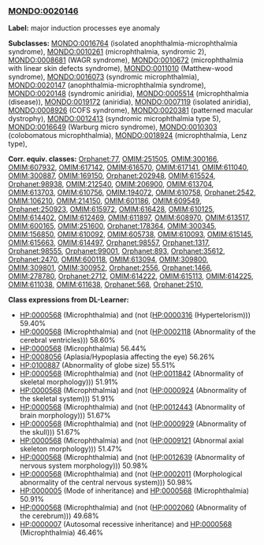 
### [MONDO:0020146](http://purl.obolibrary.org/obo/MONDO_0020146)
**Label:** major induction processes eye anomaly

**Subclasses:** [MONDO:0016764](http://purl.obolibrary.org/obo/MONDO_0016764) (isolated anophthalmia-microphthalmia syndrome), [MONDO:0010261](http://purl.obolibrary.org/obo/MONDO_0010261) (microphthalmia, syndromic 2), [MONDO:0008681](http://purl.obolibrary.org/obo/MONDO_0008681) (WAGR syndrome), [MONDO:0010672](http://purl.obolibrary.org/obo/MONDO_0010672) (microphthalmia with linear skin defects syndrome), [MONDO:0011010](http://purl.obolibrary.org/obo/MONDO_0011010) (Matthew-wood syndrome), [MONDO:0016073](http://purl.obolibrary.org/obo/MONDO_0016073) (syndromic microphthalmia), [MONDO:0020147](http://purl.obolibrary.org/obo/MONDO_0020147) (anophthalmia-microphthalmia syndrome), [MONDO:0020148](http://purl.obolibrary.org/obo/MONDO_0020148) (syndromic aniridia), [MONDO:0005514](http://purl.obolibrary.org/obo/MONDO_0005514) (microphthalmia (disease)), [MONDO:0019172](http://purl.obolibrary.org/obo/MONDO_0019172) (aniridia), [MONDO:0007119](http://purl.obolibrary.org/obo/MONDO_0007119) (isolated aniridia), [MONDO:0008926](http://purl.obolibrary.org/obo/MONDO_0008926) (COFS syndrome), [MONDO:0020381](http://purl.obolibrary.org/obo/MONDO_0020381) (patterned macular dystrophy), [MONDO:0012413](http://purl.obolibrary.org/obo/MONDO_0012413) (syndromic microphthalmia type 5), [MONDO:0016649](http://purl.obolibrary.org/obo/MONDO_0016649) (Warburg micro syndrome), [MONDO:0010303](http://purl.obolibrary.org/obo/MONDO_0010303) (colobomatous microphthalmia), [MONDO:0018924](http://purl.obolibrary.org/obo/MONDO_0018924) (microphthalmia, Lenz type), 

**Corr. equiv. classes:** [Orphanet:77](http://www.orpha.net/ORDO/Orphanet_77), [OMIM:251505](http://purl.obolibrary.org/obo/OMIM_251505), [OMIM:300166](http://purl.obolibrary.org/obo/OMIM_300166), [OMIM:607932](http://purl.obolibrary.org/obo/OMIM_607932), [OMIM:617142](http://purl.obolibrary.org/obo/OMIM_617142), [OMIM:616570](http://purl.obolibrary.org/obo/OMIM_616570), [OMIM:617141](http://purl.obolibrary.org/obo/OMIM_617141), [OMIM:611040](http://purl.obolibrary.org/obo/OMIM_611040), [OMIM:300887](http://purl.obolibrary.org/obo/OMIM_300887), [OMIM:169150](http://purl.obolibrary.org/obo/OMIM_169150), [Orphanet:202948](http://www.orpha.net/ORDO/Orphanet_202948), [OMIM:615524](http://purl.obolibrary.org/obo/OMIM_615524), [Orphanet:98938](http://www.orpha.net/ORDO/Orphanet_98938), [OMIM:212540](http://purl.obolibrary.org/obo/OMIM_212540), [OMIM:206900](http://purl.obolibrary.org/obo/OMIM_206900), [OMIM:613704](http://purl.obolibrary.org/obo/OMIM_613704), [OMIM:613703](http://purl.obolibrary.org/obo/OMIM_613703), [OMIM:610756](http://purl.obolibrary.org/obo/OMIM_610756), [OMIM:194072](http://purl.obolibrary.org/obo/OMIM_194072), [OMIM:610758](http://purl.obolibrary.org/obo/OMIM_610758), [Orphanet:2542](http://www.orpha.net/ORDO/Orphanet_2542), [OMIM:106210](http://purl.obolibrary.org/obo/OMIM_106210), [OMIM:214150](http://purl.obolibrary.org/obo/OMIM_214150), [OMIM:601186](http://purl.obolibrary.org/obo/OMIM_601186), [OMIM:609549](http://purl.obolibrary.org/obo/OMIM_609549), [Orphanet:250923](http://www.orpha.net/ORDO/Orphanet_250923), [OMIM:615972](http://purl.obolibrary.org/obo/OMIM_615972), [OMIM:616428](http://purl.obolibrary.org/obo/OMIM_616428), [OMIM:610125](http://purl.obolibrary.org/obo/OMIM_610125), [OMIM:614402](http://purl.obolibrary.org/obo/OMIM_614402), [OMIM:612469](http://purl.obolibrary.org/obo/OMIM_612469), [OMIM:611897](http://purl.obolibrary.org/obo/OMIM_611897), [OMIM:608970](http://purl.obolibrary.org/obo/OMIM_608970), [OMIM:613517](http://purl.obolibrary.org/obo/OMIM_613517), [OMIM:600165](http://purl.obolibrary.org/obo/OMIM_600165), [OMIM:251600](http://purl.obolibrary.org/obo/OMIM_251600), [Orphanet:178364](http://www.orpha.net/ORDO/Orphanet_178364), [OMIM:300345](http://purl.obolibrary.org/obo/OMIM_300345), [OMIM:156850](http://purl.obolibrary.org/obo/OMIM_156850), [OMIM:610092](http://purl.obolibrary.org/obo/OMIM_610092), [OMIM:605738](http://purl.obolibrary.org/obo/OMIM_605738), [OMIM:610093](http://purl.obolibrary.org/obo/OMIM_610093), [OMIM:615145](http://purl.obolibrary.org/obo/OMIM_615145), [OMIM:615663](http://purl.obolibrary.org/obo/OMIM_615663), [OMIM:614497](http://purl.obolibrary.org/obo/OMIM_614497), [Orphanet:98557](http://www.orpha.net/ORDO/Orphanet_98557), [Orphanet:1317](http://www.orpha.net/ORDO/Orphanet_1317), [Orphanet:98555](http://www.orpha.net/ORDO/Orphanet_98555), [Orphanet:99001](http://www.orpha.net/ORDO/Orphanet_99001), [Orphanet:893](http://www.orpha.net/ORDO/Orphanet_893), [Orphanet:35612](http://www.orpha.net/ORDO/Orphanet_35612), [Orphanet:2470](http://www.orpha.net/ORDO/Orphanet_2470), [OMIM:600118](http://purl.obolibrary.org/obo/OMIM_600118), [OMIM:613094](http://purl.obolibrary.org/obo/OMIM_613094), [OMIM:309800](http://purl.obolibrary.org/obo/OMIM_309800), [OMIM:309801](http://purl.obolibrary.org/obo/OMIM_309801), [OMIM:300952](http://purl.obolibrary.org/obo/OMIM_300952), [Orphanet:2556](http://www.orpha.net/ORDO/Orphanet_2556), [Orphanet:1466](http://www.orpha.net/ORDO/Orphanet_1466), [OMIM:278780](http://purl.obolibrary.org/obo/OMIM_278780), [Orphanet:2712](http://www.orpha.net/ORDO/Orphanet_2712), [OMIM:614222](http://purl.obolibrary.org/obo/OMIM_614222), [OMIM:615113](http://purl.obolibrary.org/obo/OMIM_615113), [OMIM:614225](http://purl.obolibrary.org/obo/OMIM_614225), [OMIM:611038](http://purl.obolibrary.org/obo/OMIM_611038), [OMIM:611638](http://purl.obolibrary.org/obo/OMIM_611638), [Orphanet:568](http://www.orpha.net/ORDO/Orphanet_568), [Orphanet:2510](http://www.orpha.net/ORDO/Orphanet_2510), 

**Class expressions from DL-Learner:**

- [HP:0000568](http://purl.obolibrary.org/obo/HP_0000568) (Microphthalmia) and (not ([HP:0000316](http://purl.obolibrary.org/obo/HP_0000316) (Hypertelorism))) 59.40%
- [HP:0000568](http://purl.obolibrary.org/obo/HP_0000568) (Microphthalmia) and (not ([HP:0002118](http://purl.obolibrary.org/obo/HP_0002118) (Abnormality of the cerebral ventricles))) 58.60%
- [HP:0000568](http://purl.obolibrary.org/obo/HP_0000568) (Microphthalmia) 56.44%
- [HP:0008056](http://purl.obolibrary.org/obo/HP_0008056) (Aplasia/Hypoplasia affecting the eye) 56.26%
- [HP:0100887](http://purl.obolibrary.org/obo/HP_0100887) (Abnormality of globe size) 55.51%
- [HP:0000568](http://purl.obolibrary.org/obo/HP_0000568) (Microphthalmia) and (not ([HP:0011842](http://purl.obolibrary.org/obo/HP_0011842) (Abnormality of skeletal morphology))) 51.91%
- [HP:0000568](http://purl.obolibrary.org/obo/HP_0000568) (Microphthalmia) and (not ([HP:0000924](http://purl.obolibrary.org/obo/HP_0000924) (Abnormality of the skeletal system))) 51.91%
- [HP:0000568](http://purl.obolibrary.org/obo/HP_0000568) (Microphthalmia) and (not ([HP:0012443](http://purl.obolibrary.org/obo/HP_0012443) (Abnormality of brain morphology))) 51.67%
- [HP:0000568](http://purl.obolibrary.org/obo/HP_0000568) (Microphthalmia) and (not ([HP:0000929](http://purl.obolibrary.org/obo/HP_0000929) (Abnormality of the skull))) 51.67%
- [HP:0000568](http://purl.obolibrary.org/obo/HP_0000568) (Microphthalmia) and (not ([HP:0009121](http://purl.obolibrary.org/obo/HP_0009121) (Abnormal axial skeleton morphology))) 51.47%
- [HP:0000568](http://purl.obolibrary.org/obo/HP_0000568) (Microphthalmia) and (not ([HP:0012639](http://purl.obolibrary.org/obo/HP_0012639) (Abnormality of nervous system morphology))) 50.98%
- [HP:0000568](http://purl.obolibrary.org/obo/HP_0000568) (Microphthalmia) and (not ([HP:0002011](http://purl.obolibrary.org/obo/HP_0002011) (Morphological abnormality of the central nervous system))) 50.98%
- [HP:0000005](http://purl.obolibrary.org/obo/HP_0000005) (Mode of inheritance) and [HP:0000568](http://purl.obolibrary.org/obo/HP_0000568) (Microphthalmia) 50.91%
- [HP:0000568](http://purl.obolibrary.org/obo/HP_0000568) (Microphthalmia) and (not ([HP:0002060](http://purl.obolibrary.org/obo/HP_0002060) (Abnormality of the cerebrum))) 49.68%
- [HP:0000007](http://purl.obolibrary.org/obo/HP_0000007) (Autosomal recessive inheritance) and [HP:0000568](http://purl.obolibrary.org/obo/HP_0000568) (Microphthalmia) 46.46%


